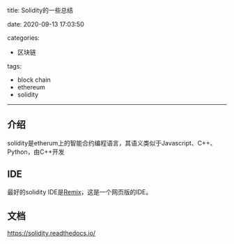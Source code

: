 title: Solidity的一些总结

date: 2020-09-13 17:03:50

categories:
- 区块链

tags:
- block chain
- ethereum
- solidity

---

## 介绍

solidity是etherum上的智能合约编程语言，其语义类似于Javascript、C++、Python，由C++开发

<!--more-->

## IDE

最好的solidity IDE是[Remix](https://remix.ethereum.org/)，这是一个网页版的IDE。

## 文档

https://solidity.readthedocs.io/

